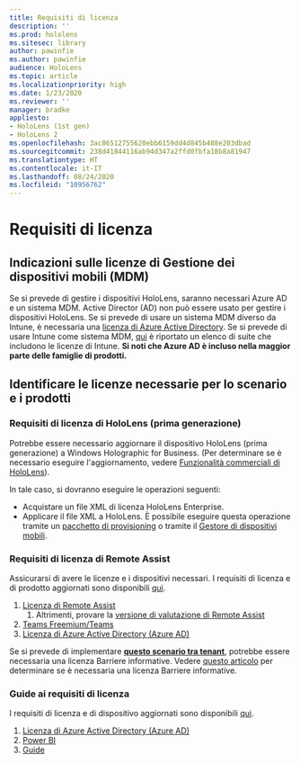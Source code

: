 ```yaml
---
title: Requisiti di licenza
description: ''
ms.prod: hololens
ms.sitesec: library
author: pawinfie
ms.author: pawinfie
audience: HoloLens
ms.topic: article
ms.localizationpriority: high
ms.date: 1/23/2020
ms.reviewer: ''
manager: bradke
appliesto:
- HoloLens (1st gen)
- HoloLens 2
ms.openlocfilehash: 3ac86512755620ebb6159dd4d845b488e203dbad
ms.sourcegitcommit: 238d41844116ab94d347a2ffd0fbfa18b8a81947
ms.translationtype: HT
ms.contentlocale: it-IT
ms.lasthandoff: 08/24/2020
ms.locfileid: "10956762"
---
```

# Requisiti di licenza

## Indicazioni sulle licenze di Gestione dei dispositivi mobili (MDM)

Se si prevede di gestire i dispositivi HoloLens, saranno necessari Azure AD e un sistema MDM. Active Director (AD) non può essere usato per gestire i dispositivi HoloLens.
Se si prevede di usare un sistema MDM diverso da Intune, è necessaria una [licenza di Azure Active Directory](https://docs.microsoft.com/azure/active-directory/fundamentals/active-directory-whatis).
Se si prevede di usare Intune come sistema MDM, [qui](https://docs.microsoft.com/intune/fundamentals/licenses) è riportato un elenco di suite che includono le licenze di Intune. **Si noti che Azure AD è incluso nella maggior parte delle famiglie di prodotti.**

## Identificare le licenze necessarie per lo scenario e i prodotti

### Requisiti di licenza di HoloLens (prima generazione)

Potrebbe essere necessario aggiornare il dispositivo HoloLens (prima generazione) a Windows Holographic for Business. (Per determinare se è necessario eseguire l'aggiornamento, vedere [Funzionalità commerciali di HoloLens](holoLens-commercial-features.md#feature-comparison-between-editions)).

 In tale caso, si dovranno eseguire le operazioni seguenti:

- Acquistare un file XML di licenza HoloLens Enterprise.
- Applicare il file XML a HoloLens. È possibile eseguire questa operazione tramite un [pacchetto di provisioning](hololens-provisioning.md) o tramite il [Gestore di dispositivi mobili](https://docs.microsoft.com/intune/configuration/holographic-upgrade).

### Requisiti di licenza di Remote Assist

Assicurarsi di avere le licenze e i dispositivi necessari. I requisiti di licenza e di prodotto aggiornati sono disponibili [qui](https://docs.microsoft.com/dynamics365/mixed-reality/remote-assist/requirements).

1. [Licenza di Remote Assist](https://docs.microsoft.com/dynamics365/mixed-reality/remote-assist/buy-and-deploy-remote-assist)
    1. Altrimenti, provare la [versione di valutazione di Remote Assist](https://docs.microsoft.com/dynamics365/mixed-reality/remote-assist/try-remote-assist)
1. [Teams Freemium/Teams](https://products.office.com/microsoft-teams/free)
1. [Licenza di Azure Active Directory (Azure AD)](https://docs.microsoft.com/azure/active-directory/fundamentals/active-directory-whatis)

Se si prevede di implementare **[questo scenario tra tenant](https://docs.microsoft.com/dynamics365/mixed-reality/remote-assist/cross-tenant-overview#scenario-2-leasing-services-to-other-tenants)**, potrebbe essere necessaria una licenza Barriere informative. Vedere [questo articolo](https://docs.microsoft.com/dynamics365/mixed-reality/remote-assist/cross-tenant-licensing-implementation#step-1-determine-if-information-barriers-are-necessary) per determinare se è necessaria una licenza Barriere informative.

### Guide ai requisiti di licenza

I requisiti di licenza e di dispositivo aggiornati sono disponibili [qui](https://docs.microsoft.com/dynamics365/mixed-reality/guides/requirements).

1. [Licenza di Azure Active Directory (Azure AD)](https://docs.microsoft.com/azure/active-directory/fundamentals/active-directory-whatis)
1. [Power BI](https://powerbi.microsoft.com/desktop/)
1. [Guide](https://docs.microsoft.com/dynamics365/mixed-reality/guides/setup)
